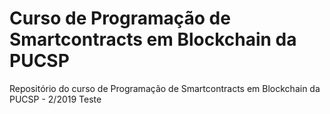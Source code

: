 # Curso de Programação de Smartcontracts em Blockchain da PUCSP

Repositório do curso de Programação de Smartcontracts em Blockchain da PUCSP - 2/2019
Teste
